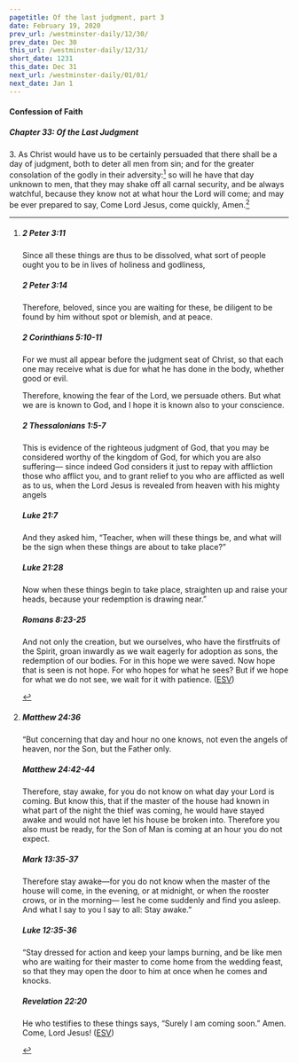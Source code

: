 ```yaml
---
pagetitle: Of the last judgment, part 3
date: February 19, 2020
prev_url: /westminster-daily/12/30/
prev_date: Dec 30
this_url: /westminster-daily/12/31/
short_date: 1231
this_date: Dec 31
next_url: /westminster-daily/01/01/
next_date: Jan 1
---
```


#### Confession of Faith

##### Chapter 33: Of the Last Judgment

3\. As Christ would have us to be certainly persuaded that there shall be a day of judgment, both to deter all men from sin; and for the greater consolation of the godly in their adversity:[^fnref:wcf1] so will he have that day unknown to men, that they may shake off all carnal security, and be always watchful, because they know not at what hour the Lord will come; and may be ever prepared to say, Come Lord Jesus, come quickly, Amen.[^fnref:wcf2]

[^fnref:wcf1]: <div class="esv"><h5>2 Peter 3:11</h5> <div class="esv-text"><p id="p61003011.01-1">Since all these things are thus to be dissolved, what sort of people ought you to be in lives of holiness and godliness,</p> </div><h5>2 Peter 3:14</h5> <div class="esv-text"> <p id="p61003014.03-2">Therefore, beloved, since you are waiting for these, be diligent to be found by him without spot or blemish, and at peace.</p> </div><h5>2 Corinthians 5:10-11</h5> <div class="esv-text"><p id="p47005010.01-3">For we must all appear before the judgment seat of Christ, so that each one may receive what is due for what he has done in the body, whether good or evil.</p>   <p id="p47005011.05-3">Therefore, knowing the fear of the Lord, we persuade others. But what we are is known to God, and I hope it is known also to your conscience.</p> </div><h5>2 Thessalonians 1:5-7</h5> <div class="esv-text"> <p id="p53001005.06-4">This is evidence of the righteous judgment of God, that you may be considered worthy of the kingdom of God, for which you are also suffering&#8212; since indeed God considers it just to repay with affliction those who afflict you, and to grant relief to you who are afflicted as well as to us, when the Lord Jesus is revealed from heaven with his mighty angels</p> </div><h5>Luke 21:7</h5> <div class="esv-text"><p id="p42021007.01-5">And they asked him, &#8220;Teacher, when will these things be, and what will be the sign when these things are about to take place?&#8221;</p> </div><h5>Luke 21:28</h5> <div class="esv-text"><p id="p42021028.01-6"><span class="woc">Now when these things begin to take place, straighten up and raise your heads, because your redemption is drawing near.&#8221;</span></p> </div><h5>Romans 8:23-25</h5> <div class="esv-text"><p id="p45008023.01-7">And not only the creation, but we ourselves, who have the firstfruits of the Spirit, groan inwardly as we wait eagerly for adoption as sons, the redemption of our bodies. For in this hope we were saved. Now hope that is seen is not hope. For who hopes for what he sees? But if we hope for what we do not see, we wait for it with patience.  (<a href="http://www.esv.org" class="copyright">ESV</a>)</p> </div> </div>

[^fnref:wcf2]: <div class="esv"><h5>Matthew 24:36</h5> <div class="esv-text"> <p id="p40024036.08-1"><span class="woc">&#8220;But concerning that day and hour no one knows, not even the angels of heaven, nor the Son, but the Father only.</span></p> </div><h5>Matthew 24:42-44</h5> <div class="esv-text"><p id="p40024042.01-2"><span class="woc">Therefore, stay awake, for you do not know on what day your Lord is coming.</span> <span class="woc">But know this, that if the master of the house had known in what part of the night the thief was coming, he would have stayed awake and would not have let his house be broken into.</span> <span class="woc">Therefore you also must be ready, for the Son of Man is coming at an hour you do not expect.</span></p> </div><h5>Mark 13:35-37</h5> <div class="esv-text"><p id="p41013035.01-3"><span class="woc">Therefore stay awake&#8212;for you do not know when the master of the house will come, in the evening, or at midnight, or when the rooster crows, or in the morning&#8212;</span> <span class="woc">lest he come suddenly and find you asleep.</span> <span class="woc">And what I say to you I say to all: Stay awake.&#8221;</span></p> </div><h5>Luke 12:35-36</h5> <div class="esv-text"> <p id="p42012035.05-4"><span class="woc">&#8220;Stay dressed for action and keep your lamps burning,</span> <span class="woc">and be like men who are waiting for their master to come home from the wedding feast, so that they may open the door to him at once when he comes and knocks.</span></p> </div><h5>Revelation 22:20</h5> <div class="esv-text"><p id="p66022020.01-5">He who testifies to these things says, <span class="woc">&#8220;Surely I am coming soon.&#8221;</span> Amen. Come, Lord Jesus!  (<a href="http://www.esv.org" class="copyright">ESV</a>)</p> </div> </div>

